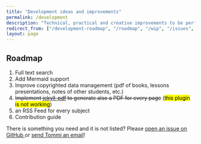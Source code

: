 ```yaml
---
title: "Development ideas and improvements"
permalink: /development
description: "Technical, practical and creative improvements to be performed on this website"
redirect_from: ["/development-roadmap", "/roadmap", "/wip", "/issues", "/improvements", "/dev"]
layout: page
---
```

## Roadmap

1. Full text search
1. Add Mermaid support
6. Improve copyrighted data management (pdf of books, lessons presentations, notes of other students, etc.)
1. ~~Implement [jekyll-pdf](https://abemedia.co.uk/jekyll-pdf/ "jekyll-pdf") to generate also a PDF for every page~~ (<mark>this plugin is not working</mark>)
1. an RSS Feed for every subject
8. Contribution guide

<div class="box">
	There is something you need and it is not listed? Please <a href="https://github.com/xplosionmind/PISE-notes/issues" rel="noopener noreferrer" target="_blank" title="PISE-notes issues on GitHub">open an issue on GitHub </a>or <a href="mailto:{{ 'surfing@tommi.space' | encode_email }}" rel="me noopener noreferrer" target="_blank" title="send Tommi an email">send Tommi an email</a>!
</div>

